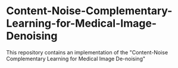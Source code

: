 # Content-Noise-Complementary-Learning-for-Medical-Image-Denoising
This repository contains an implementation of the "Content-Noise Complementary Learning for Medical Image De-noising"
